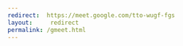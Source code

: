 ```yaml
---
redirect:  https://meet.google.com/tto-wugf-fgs 
layout:     redirect
permalink: /gmeet.html
---
```

